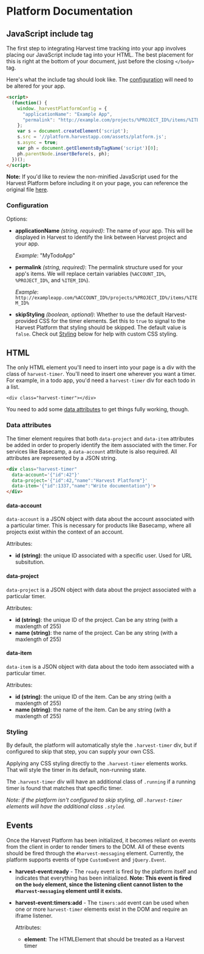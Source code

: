 # Platform Documentation

## JavaScript include tag

The first step to integrating Harvest time tracking into your app involves
placing our JavaScript include tag into your HTML. The best placement for this
is right at the bottom of your document, just before the closing `</body>` tag.

Here's what the include tag should look like. The
[configuration](#configuration) will need to be altered for your app.

```html
<script>
  (function() {
    window._harvestPlatformConfig = {
      "applicationName": "Example App",
      "permalink": "http://example.com/projects/%PROJECT_ID%/items/%ITEM_ID%"
    };
    var s = document.createElement('script');
    s.src = '//platform.harvestapp.com/assets/platform.js';
    s.async = true;
    var ph = document.getElementsByTagName('script')[0];
    ph.parentNode.insertBefore(s, ph);
  })();
</script>
```

**Note:** If you'd like to review the non-minified JavaScript used for the
Harvest Platform before including it on your page, you can reference the
original file [here](https://platform.harvestapp.com/javascripts/generated/platform.js).

### Configuration

Options:

- **applicationName** _(string, required)_: The name of your app. This will be 
  displayed in Harvest to identify the link between Harvest project and your app. 
  
    _Example_: "MyTodoApp"

- **permalink** _(string, required)_: The permalink structure used for your
  app's items. We will replace certain variables (`%ACCOUNT_ID%`, `%PROJECT_ID%`, 
  and `%ITEM_ID%`). 

    _Example_: `http://exampleapp.com/%ACCOUNT_ID%/projects/%PROJECT_ID%/items/%ITEM_ID%`

- **skipStyling** _(boolean, optional)_: Whether to use the default Harvest-provided 
CSS for the timer elements. Set this to `true` to signal to the Harvest Platform 
that styling should be skipped. The default value is `false`. Check out [Styling](#styling)
below for help with custom CSS styling.


## HTML

The only HTML element you'll need to insert into your page is a div with the
class of `harvest-timer`. You'll need to insert one wherever you want a timer.
For example, in a todo app, you'd need a `harvest-timer` div for each todo in a
list.

	<div class="harvest-timer"></div>
	
You need to add some [data attributes](#data-attributes) to get things fully
working, though.

### Data attributes

The timer element requires that both `data-project` and `data-item` attributes
be added in order to properly identify the item associated with the timer. For
services like Basecamp, a `data-account` attribute is also required. All
attributes are represented by a JSON string.

```html
<div class="harvest-timer" 
  data-account='{"id":42"}'
  data-project='{"id":42,"name":"Harvest Platform"}'
  data-item='{"id":1337,"name":"Write documentation"}'>
</div>
```

#### data-account

`data-account` is a JSON object with data about the account associated with a
particular timer. This is necessary for products like Basecamp, where all
projects exist within the context of an account.

Attributes:

- **id (string)**: the unique ID associated with a specific user. Used for URL 
subsitution.

#### data-project

`data-project` is a JSON object with data about the project associated with a
particular timer.

Attributes:

- **id (string)**: the unique ID of the project. Can be any string (with a
  maxlength of 255)
- **name (string)**: the name of the project. Can be any string (with a
  maxlength of 255)

#### data-item

`data-item` is a JSON object with data about the todo item associated with a
particular timer.

Attributes:

- **id (string)**: the unique ID of the item. Can be any string (with a
  maxlength of 255)
- **name (string)**: the name of the item. Can be any string (with a maxlength
  of 255)


### Styling

By default, the platform will automatically style the `.harvest-timer` div, but
if configured to skip that step, you can supply your own CSS. 

Applying any CSS styling directly to the `.harvest-timer` elements works. That 
will style the timer in its default, non-running state. 

The `.harvest-timer` div will have an additional class of `.running` if a running 
timer is found that matches that specific timer.

_Note: if the platform isn't configured to skip styling, all `.harvest-timer`
elements will have the additional class `.styled`._


## Events

Once the Harvest Platform has been initialized, it becomes reliant on events
from the client in order to render timers to the DOM. All of these events
should be fired through the `#harvest-messaging` element. Currently, the
platform supports events of type `CustomEvent` and `jQuery.Event`.

- **harvest-event:ready** - The `ready` event is fired by the platform itself
  and indicates that everything has been initialized. **Note: This event is
  fired on the `body` element, since the listening client cannot listen to the
  `#harvest-messaging` element until it exists.**

- **harvest-event:timers:add** - The `timers:add` event can be used when one or
  more `harvest-timer` elements exist in the DOM and require an iframe
  listener.

    Attributes:
    
    - **element**: The HTMLElement that should be treated as a Harvest timer
